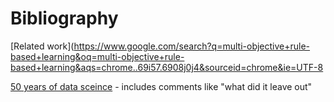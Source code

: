 # Bibliography

[Related work](https://www.google.com/search?q=multi-objective+rule-based+learning&oq=multi-objective+rule-based+learning&aqs=chrome..69i57.6908j0j4&sourceid=chrome&ie=UTF-8

[50 years of data sceince](https://www.google.com/search?q=25+years+of+data+science&oq=25+years+of+data+science&aqs=chrome..69i57.4237j0j4&sourceid=chrome&ie=UTF-8)
    - includes comments like "what did it leave out"
